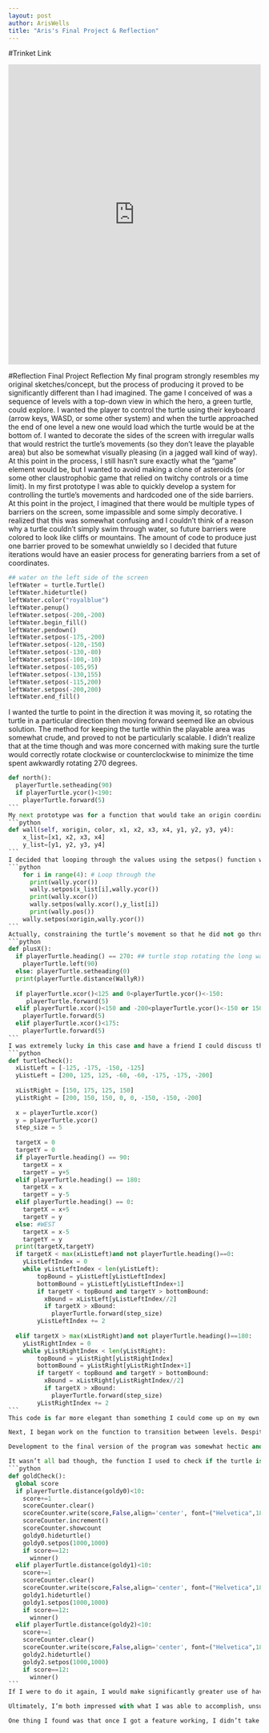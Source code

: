 ```yaml
---
layout: post
author: ArisWells
title: "Aris's Final Project & Reflection"
---
```

#Trinket Link
<iframe src="https://trinket.io/embed/python/f19defa3ad" width="100%" height="600" frameborder="0" marginwidth="0" marginheight="0" allowfullscreen></iframe>

#Reflection
Final Project Reflection
My final program strongly resembles my original sketches/concept, but the process of producing it proved to be significantly different than I had imagined. The game I conceived of was a sequence of levels with a top-down view in which the hero, a green turtle, could explore. I wanted the player to control the turtle using their keyboard (arrow keys, WASD, or some other system) and when the turtle approached the end of one level a new one would load which the turtle would be at the bottom of. I wanted to decorate the sides of the screen with irregular walls that would restrict the turtle’s movements (so they don’t leave the playable area) but also be somewhat visually pleasing (in a jagged wall kind of way). At this point in the process, I still hasn’t sure exactly what the “game” element would be, but I wanted to avoid making a clone of asteroids (or some other claustrophobic game that relied on twitchy controls or a time limit).
	In my first prototype I was able to quickly develop a system for controlling the turtle’s movements and hardcoded one of the side barriers. At this point in the project, I imagined that there would be multiple types of barriers on the screen, some impassible and some simply decorative. I realized that this was somewhat confusing and I couldn’t think of a reason why a turtle couldn’t simply swim through water, so future barriers were colored to look like cliffs or mountains. The amount of code to produce just one barrier proved to be somewhat unwieldly so I decided that future iterations would have an easier process for generating barriers from a set of coordinates.
```python
## water on the left side of the screen
leftWater = turtle.Turtle()
leftWater.hideturtle()
leftWater.color("royalblue")
leftWater.penup()
leftWater.setpos(-200,-200)
leftWater.begin_fill()
leftWater.pendown()
leftWater.setpos(-175,-200)
leftWater.setpos(-120,-150)
leftWater.setpos(-130,-80)
leftWater.setpos(-100,-10)
leftWater.setpos(-105,95)
leftWater.setpos(-130,155)
leftWater.setpos(-115,200)
leftWater.setpos(-200,200)
leftWater.end_fill()
```
I wanted the turtle to point in the direction it was moving it, so rotating the turtle in a particular direction then moving forward seemed like an obvious solution. The method for keeping the turtle within the playable area was somewhat crude, and proved to not be particularly scalable. I didn’t realize that at the time though and was more concerned with making sure the turtle would correctly rotate clockwise or counterclockwise to minimize the time spent awkwardly rotating 270 degrees.
````python
def north():
  playerTurtle.setheading(90)
  if playerTurtle.ycor()<190:
    playerTurtle.forward(5)
```
My next prototype was for a function that would take an origin coordinate (-200 for left, 200 for right), a color and 4 x values and 4 y values. Even in the process of prototyping this I realized how useful lists would be so the call to the function took the 8 values and assigned them to lists.
```python 
def wall(self, xorigin, color, x1, x2, x3, x4, y1, y2, y3, y4):
    x_list=[x1, x2, x3, x4]
    y_list=[y1, y2, y3, y4]
```    
I decided that looping through the values using the setpos() function was easier to do with a loop then controlling the turtle’s rotation and moving it forward.
```python
    for i in range(4): # Loop through the
      print(wally.ycor())
      wally.setpos(x_list[i],wally.ycor())
      print(wally.xcor())
      wally.setpos(wally.xcor(),y_list[i])
      print(wally.pos())
    wally.setpos(xorigin,wally.ycor())
```    
Actually, constraining the turtle’s movement so that he did not go through my carefully crafted barriers proved to be remarkably difficult. After briefly experimenting with mouse movement, I decided I could constrain the functions that allows the turtle to move left and right (negative and positive x) based on his position on the Y axis. This was very close to functional, but if the left and right barrier “stepped” at different points it quickly became a series of 7 ifs based on the y coordinate, each creating small constraining rectangles. 
```python
def plusX():
  if playerTurtle.heading() == 270: ## turtle stop rotating the long way
    playerTurtle.left(90)
  else: playerTurtle.setheading(0)
  print(playerTurtle.distance(WallyR))
  
  if playerTurtle.xcor()<125 and 0<playerTurtle.ycor()<-150:
     playerTurtle.forward(5)
  elif playerTurtle.xcor()<150 and -200<playerTurtle.ycor()<-150 or 150<playerTurtle.ycor()<200:
    playerTurtle.forward(5)
  elif playerTurtle.xcor()<175:
    playerTurtle.forward(5)
```
I was extremely lucky in this case and have a friend I could discuss the problem with and he had a much better idea. Instead of having a long series of checks between the turtle rotating and actually moving forward I could create a separate function that would take the same values that the wall drawing function.
```python
def turtleCheck():
  xListLeft = [-125, -175, -150, -125]
  yListLeft = [200, 125, 125, -60, -60, -175, -175, -200]
  
  xListRight = [150, 175, 125, 150]
  yListRight = [200, 150, 150, 0, 0, -150, -150, -200]
  
  x = playerTurtle.xcor()
  y = playerTurtle.ycor()
  step_size = 5
  
  targetX = 0
  targetY = 0
  if playerTurtle.heading() == 90:
    targetX = x
    targetY = y+5
  elif playerTurtle.heading() == 180:
    targetX = x
    targetY = y-5
  elif playerTurtle.heading() == 0:
    targetX = x+5
    targetY = y
  else: #WEST
    targetX = x-5
    targetY = y
  print(targetX,targetY)  
  if targetX < max(xListLeft)and not playerTurtle.heading()==0:
    yListLeftIndex = 0
    while yListLeftIndex < len(yListLeft):
        topBound = yListLeft[yListLeftIndex]
        bottomBound = yListLeft[yListLeftIndex+1]
        if targetY < topBound and targetY > bottomBound:
          xBound = xListLeft[yListLeftIndex//2]
          if targetX > xBound:
            playerTurtle.forward(step_size)
        yListLeftIndex += 2
  
  elif targetX > max(xListRight)and not playerTurtle.heading()==180:
    yListRightIndex = 0
    while yListRightIndex < len(yListRight):
        topBound = yListRight[yListRightIndex]
        bottomBound = yListRight[yListRightIndex+1]
        if targetY < topBound and targetY > bottomBound:
          xBound = xListRight[yListRightIndex//2]
          if targetX > xBound:
            playerTurtle.forward(step_size)
        yListRightIndex += 2
```
This code is far more elegant than something I could come up on my own. This function is called after the turtle rotates in a particular direction, but before it moves and checks if that movement would collide with a barrier. This function handles the left and right barrier separately so it avoids the issues my previous solution had. If the turtle’s proposed movement wouldn’t collide with the barrier closest to the centerline the movement is allowed with no other checks, otherwise it compares the proposed movement to the barrier. 

Next, I began work on the function to transition between levels. Despite drawing the walls with an extension of the turtle class the ‘clear()’ command didn’t work. After an embarrassing amount of troubleshooting, I found that when I had extended the class, I made an error. Some of the commands inside one of the functions specified a turtle by name instead of using ‘self.’. So, despite creating different turtles for each wall instead it was creating walls using the same turtle’s name each time. Once this was corrected the walls of the level could actually be cleared, and from there loading new walls and keeping a level counter was straightforward. In order to more reliably call the function for wall collision I reversed the order of the values in the coordinate lists and simply run the wall draw function in reverse.

Development to the final version of the program was somewhat hectic and I think the code would need to be refactored to sustain further development. For whatever reason I didn’t realize Trinket supported multiple .py files until I was too late to refactor my code. I decided that the most viable form of interactivity would be to have the turtle collect coins scattered over each level and keep track of how many the player picked up. Poor time management had finally caught up with me, so despite being pretty straightforward it took quite a bit of time to get the function that spawns coins to work. I attempted to implement an onscreen counter based on the sample code you showed us for incrementing a counter based on a key press. Initially I tried to implement it as it, but something was causing problems, probably the function that called walls. At this stage additional functions were created as necessary and I made wider use of global variables. A portion of the sample code I copied for the on screen counter had essentially become structural junk that I couldn’t easily remove. 

It wasn’t all bad though, the function I used to check if the turtle is close to a “coin” turtle became repetitive, but it seemed relatively readable and could be expanded to support incrementing the onscreen count as well as triggering the victory animation.
```python
def goldCheck():
  global score
  if playerTurtle.distance(goldy0)<10:
    score+=1
    scoreCounter.clear()
    scoreCounter.write(score,False,align='center', font=("Helvetica",18))
    scoreCounter.increment()
    scoreCounter.showcount
    goldy0.hideturtle()
    goldy0.setpos(1000,1000)
    if score==12:
      winner()
  elif playerTurtle.distance(goldy1)<10:
    score+=1
    scoreCounter.clear()
    scoreCounter.write(score,False,align='center', font=("Helvetica",18))
    goldy1.hideturtle()
    goldy1.setpos(1000,1000)
    if score==12:
      winner()
  elif playerTurtle.distance(goldy2)<10:
    score+=1
    scoreCounter.clear()
    scoreCounter.write(score,False,align='center', font=("Helvetica",18))
    goldy2.hideturtle()
    goldy2.setpos(1000,1000)
    if score==12:
      winner()
```
If I were to do it again, I would make significantly greater use of having multiple python files and I would maintain better control of variables (instead of liberally declaring them to be “global”. The late addition to the code was some custom images I quickly drew to replaces the circles (that were the same size as the turtle) with smaller gifs that looked more like a coin. I also added a “hud element” to level the coin counter at the top right of the screen.

Ultimately, I’m both impressed with what I was able to accomplish, unsurprised as my initial project seemed to be relatively reasonable in scope, and disappointed that the resulting code became so unwieldly. Additionally, I’m really frustrated with the version control offered by Trinket. The best I could come up with was to periodically clone my file and begin working on the copy.

One thing I found was that once I got a feature working, I didn’t take the time to clean it up or consider reimplementing multiple features after testing them. I definitely made use of print statements and even coded some parts separately before implementing them, but my mixture of declarations and functions made my code brittle and resistant to refactoring. I guess the ideal solution would have been to restart the project at some point but I didn’t have a complete enough prototype to know what I would have done differently until I no longer had enough time to do so. Looking back on it I almost wish I had attempted the data analysis project instead. Making a game is fun, but Turtle probably isn’t the best way to do it. If nothing else I think I learned a lot more about Python than I did in the Python class I took during my undergrad.
